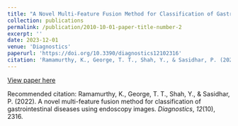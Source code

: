 ```yaml
---
title: "A Novel Multi-Feature Fusion Method for Classification of Gastrointestinal Diseases Using Endoscopy Images"
collection: publications
permalink: /publication/2010-10-01-paper-title-number-2
excerpt: ''
date: 2023-12-01
venue: 'Diagnostics'
paperurl: 'https://doi.org/10.3390/diagnostics12102316'
citation: 'Ramamurthy, K., George, T. T., Shah, Y., & Sasidhar, P. (2022). A novel multi-feature fusion method for classification of gastrointestinal diseases using endoscopy images. _Diagnostics_, _12_(10), 2316.'
---
```


[View paper here](https://doi.org/10.3390/diagnostics12102316)

Recommended citation: Ramamurthy, K., George, T. T., Shah, Y., & Sasidhar, P. (2022). A novel multi-feature fusion method for classification of gastrointestinal diseases using endoscopy images. _Diagnostics_, _12_(10), 2316.
